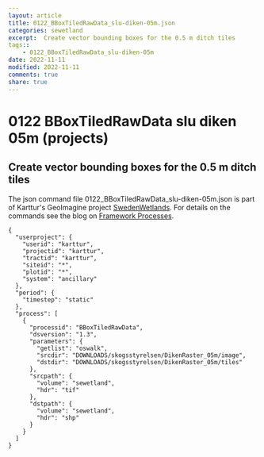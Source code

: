 ```yaml
---
layout: article
title: 0122_BBoxTiledRawData_slu-diken-05m.json
categories: sewetland
excerpt:  Create vector bounding boxes for the 0.5 m ditch tiles 
tags:: 
    - 0122_BBoxTiledRawData_slu-diken-05m
date: 2022-11-11
modified: 2022-11-11
comments: true
share: true
---
```


# 0122 BBoxTiledRawData slu diken 05m (projects)

##  Create vector bounding boxes for the 0.5 m ditch tiles 

The json command file <span class='file'>0122_BBoxTiledRawData_slu-diken-05m.json</span> is part of Karttur's GeoImagine project [<span class='project'>SwedenWetlands</span>](https://karttur.github.io/geoimagine03-proj-wetland-se/index.html). For details on the commands see the blog on [Framework Processes](https://karttur.github.io/geoimagine03-docs-procpack/).

```
{
  "userproject": {
    "userid": "karttur",
    "projectid": "karttur",
    "tractid": "karttur",
    "siteid": "*",
    "plotid": "*",
    "system": "ancillary"
  },
  "period": {
    "timestep": "static"
  },
  "process": [
    {
      "processid": "BBoxTiledRawData",
      "dsversion": "1.3",
      "parameters": {
        "getlist": "oswalk",
        "srcdir": "DOWNLOADS/skogsstyrelsen/DikenRaster_05m/image",
        "dstdir": "DOWNLOADS/skogsstyrelsen/DikenRaster_05m/tiles"
      },
      "srcpath": {
        "volume": "sewetland",
        "hdr": "tif"
      },
      "dstpath": {
        "volume": "sewetland",
        "hdr": "shp"
      }
    }
  ]
}
```
